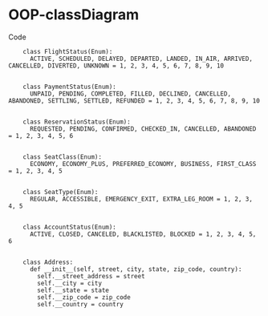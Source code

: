 # OOP-classDiagram



Code

        class FlightStatus(Enum):
          ACTIVE, SCHEDULED, DELAYED, DEPARTED, LANDED, IN_AIR, ARRIVED, CANCELLED, DIVERTED, UNKNOWN = 1, 2, 3, 4, 5, 6, 7, 8, 9, 10


        class PaymentStatus(Enum):
          UNPAID, PENDING, COMPLETED, FILLED, DECLINED, CANCELLED, ABANDONED, SETTLING, SETTLED, REFUNDED = 1, 2, 3, 4, 5, 6, 7, 8, 9, 10


        class ReservationStatus(Enum):
          REQUESTED, PENDING, CONFIRMED, CHECKED_IN, CANCELLED, ABANDONED = 1, 2, 3, 4, 5, 6


        class SeatClass(Enum):
          ECONOMY, ECONOMY_PLUS, PREFERRED_ECONOMY, BUSINESS, FIRST_CLASS = 1, 2, 3, 4, 5


        class SeatType(Enum):
          REGULAR, ACCESSIBLE, EMERGENCY_EXIT, EXTRA_LEG_ROOM = 1, 2, 3, 4, 5


        class AccountStatus(Enum):
          ACTIVE, CLOSED, CANCELED, BLACKLISTED, BLOCKED = 1, 2, 3, 4, 5, 6


        class Address:
          def __init__(self, street, city, state, zip_code, country):
            self.__street_address = street
            self.__city = city
            self.__state = state
            self.__zip_code = zip_code
            self.__country = country
